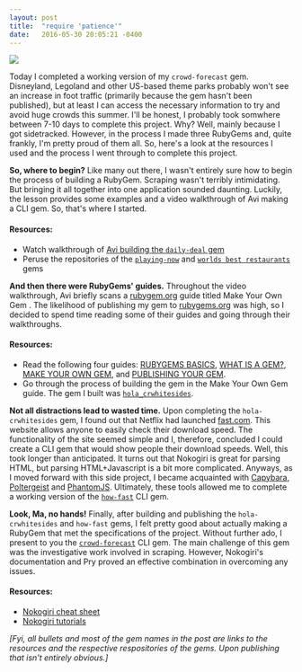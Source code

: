 ```yaml
---
layout: post
title:  "require 'patience'"
date:   2016-05-30 20:05:21 -0400
---
```


![](http://i.imgur.com/GzoDlAv.gif)

Today I completed a working version of my `crowd-forecast` gem. Disneyland, Legoland and other US-based theme parks probably won't see an increase in foot traffic (primarily because the gem hasn't been published), but at least I can access the necessary information to try and avoid huge crowds this summer. I'll be honest, I probably took somwhere between 7-10 days to complete this project. Why? Well, mainly because I got sidetracked. However, in the process I made three RubyGems and, quite frankly, I'm pretty proud of them all. So, here's a look at the resources I used and the process I went through to complete this project.


**So, where to begin?** Like many out there, I wasn't entirely sure how to begin the process of building a RubyGem. Scraping wasn't terribly intimidating. But bringing it all together into one application sounded daunting. Luckily, the lesson provides some examples and a video walkthrough of Avi making a CLI gem. So, that's where I started. 

#### Resources:

* Watch walkthrough of [Avi building the `daily-deal` gem](https://www.youtube.com/watch?v=_lDExWIhYKI)
* Peruse the repositories of the [`playing-now`](https://github.com/learn-co-curriculum/now-playing-cli-gem) and [`worlds best restaurants`](https://github.com/dannyd4315/worlds-best-restaurants-cli-gem) gems


**And then there were RubyGems' guides.** Throughout the video walkthrough, Avi briefly scans a [rubygem.org](https://rubygems.org/) guide titled Make Your Own Gem . The likelihood of publishing my gem to [rubygems.org](https://rubygems.org/) was high, so I decided to spend time reading some of their guides and going through their walkthroughs. 

#### Resources:

* Read the following four guides: [RUBYGEMS BASICS](http://guides.rubygems.org/rubygems-basics/), [WHAT IS A GEM?](http://guides.rubygems.org/what-is-a-gem/), [MAKE YOUR OWN GEM](http://guides.rubygems.org/make-your-own-gem/), and [PUBLISHING YOUR GEM](http://guides.rubygems.org/publishing/).
* Go through the process of building the gem in the Make Your Own Gem guide. The gem I built was [`hola_crwhitesides`](https://github.com/crwhitesides/hola_crwhitesides).


**Not all distractions lead to wasted time.** Upon completing the `hola-crwhitesides` gem, I found out that Netflix had launched [fast.com](https://fast.com/). This website allows anyone to easily check their download speed. The functionality of the site seemed simple and I, therefore, concluded I could create a CLI gem that would show people their download speeds. Well, this took longer than anticipated. It turns out that Nokogiri is great for parsing HTML, but parsing HTML+Javascript is a bit more complicated. Anyways, as I moved forward with this side project, I became acquainted with [Capybara](https://github.com/jnicklas/capybara), [Poltergeist](https://github.com/teampoltergeist/poltergeist) and [PhantomJS](http://phantomjs.org/). Ultimately, these tools allowed me to complete a working version of the [`how-fast`](https://github.com/crwhitesides/how-fast-cli-gem) CLI gem. 

**Look, Ma, no hands!** Finally, after building and publishing the `hola-crwhitesides` and `how-fast` gems, I felt pretty good about actually making a RubyGem that met the specifications of the project. Without further ado, I present to you the [`crowd-forecast`](https://github.com/crwhitesides/crowd-forecast-cli-gem) CLI gem. The main challenge of this gem was the investigative work involved in scraping. However, Nokogiri's documentation and Pry proved an effective combination in overcoming any issues.

#### Resources:

* [Nokogiri cheat sheet](https://github.com/sparklemotion/nokogiri/wiki/Cheat-sheet)
* [Nokogiri tutorials](http://www.nokogiri.org/)



*[Fyi, all bullets and most of the gem names in the post are links to the resources and the respective respositories of the gems. Upon publishing that isn't entirely obvious.]*



